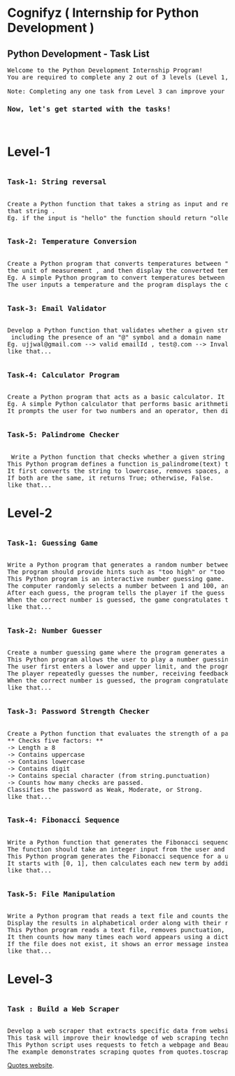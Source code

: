 <h1>Cognifyz ( Internship for Python Development )</h1>
<h2> Python Development - Task List </h2>

<pre>
Welcome to the Python Development Internship Program!
You are required to complete any 2 out of 3 levels (Level 1, 2, or 3). These levels are designed to suit your schedule and make the learning journey engaging and rewarding.

Note: Completing any one task from Level 3 can improve your chances of receiving a stipend.
<h3>Now, let's get started with the tasks!</h3>
</pre>
<h1>Level-1</h1>
<pre><h3>Task-1: String reversal</h3>
Create a Python function that takes a string as input and returns the reverse of
that string .
Eg. if the input is "hello" the function should return "olleh".
</pre>

<pre><h3>Task-2: Temperature Conversion</h3>
Create a Python program that converts temperatures between " Celsius and Fehrenheit ". Prompt the user to enter a temperature value and <br/>the unit of measurement , and then display the converted temperature.
Eg. A simple Python program to convert temperatures between Celsius and Fahrenheit.  
The user inputs a temperature and the program displays the converted value.
</pre>

<pre><h3>Task-3: Email Validator</h3>
Develop a Python function that validates whether a given string is a valid email address. Implement checks for the format, <br/> including the presence of an "@" symbol and a domain name
Eg. ujjwal@gmail.com --> valid emailId , test@.com --> Invalid emailId
like that...
</pre>

<pre><h3>Task-4: Calculator Program</h3>
Create a Python program that acts as a basic calculator. It should prompt the user to enter two numbers and an operator (+, -, *, /, %), and then display the result of the operation.
Eg. A simple Python calculator that performs basic arithmetic operations: addition, subtraction, multiplication, division, and modulus.
It prompts the user for two numbers and an operator, then displays the calculated result.
</pre>

<pre><h3>Task-5: Palindrome Checker</h3>
 Write a Python function that checks whether a given string is a palindrome. A palindrome is a word, phrase, or sequence that reads the same backward as forward (e.g., "madam" or "racecar")
This Python program defines a function is_palindrome(text) that checks if a given string is a palindrome.
It first converts the string to lowercase, removes spaces, and then compares it with its reversed version.
If both are the same, it returns True; otherwise, False.
like that...
</pre>

<h1>Level-2</h1>

<pre><h3>Task-1: Guessing Game</h3>
Write a Python program that generates a random number between 1 and 100. The user should then try to guess the number.
The program should provide hints such as "too high" or "too low" until the correct number is guessed.
This Python program is an interactive number guessing game.
The computer randomly selects a number between 1 and 100, and the player tries to guess it.
After each guess, the program tells the player if the guess is too high or too low, encouraging them to try again.
When the correct number is guessed, the game congratulates the player and displays the total number of attempts taken.
like that...
</pre>

<pre><h3>Task-2: Number Guesser</h3>
Create a number guessing game where the program generates a random number between a specified range, and the user tries to guess it. Provide feedback to the user if their guess is too high or too low.
This Python program allows the user to play a number guessing game within a range they choose.
The user first enters a lower and upper limit, and the program randomly selects a number in that range.
The player repeatedly guesses the number, receiving feedback such as "Too high" or "Too low" after each attempt.
When the correct number is guessed, the program congratulates the player and displays the total number of attempts taken.
like that...
</pre>

<pre><h3>Task-3: Password Strength Checker</h3>
Create a Python function that evaluates the strength of a password entered by the user. Implement checks for factors such as length, presence of uppercase and lowercase letters, digits, and special characters.
** Checks five factors: ** 
-> Length ≥ 8
-> Contains uppercase
-> Contains lowercase
-> Contains digit
-> Contains special character (from string.punctuation)
-> Counts how many checks are passed.
Classifies the password as Weak, Moderate, or Strong.
like that...
</pre>

<pre><h3>Task-4: Fibonacci Sequence</h3>
Write a Python function that generates the Fibonacci sequence up to a given number of terms. 
The function should take an integer input from the user and display the Fibonacci sequence up to that number of terms.
This Python program generates the Fibonacci sequence for a user-specified number of terms. 
It starts with [0, 1], then calculates each new term by adding the previous two. Special cases (n ≤ 2) are handled separately to prevent errors, and the complete sequence is printed for the given term count.
like that...
</pre>

<pre><h3>Task-5: File Manipulation</h3>
Write a Python program that reads a text file and counts the occurrences of each word in the file. 
Display the results in alphabetical order along with their respective counts.
This Python program reads a text file, removes punctuation, and converts all words to lowercase for uniform counting. 
It then counts how many times each word appears using a dictionary and displays the results in alphabetical order. 
If the file does not exist, it shows an error message instead of crashing.
like that...
</pre>

<h1>Level-3</h1>

<pre><h3>Task : Build a Web Scraper</h3>
Develop a web scraper that extracts specific data from websites using libraries like BeautifulSoup or Scrapy. 
This task will improve their knowledge of web scraping techniques and handling HTML/XML data.
This Python script uses requests to fetch a webpage and BeautifulSoup to parse its HTML. It extracts specific elements based on a given HTML tag and optional class name, cleans their text, and displays the results. 
The example demonstrates scraping quotes from quotes.toscrape.com. 
</pre>
[Quotes website](https://quotes.toscrape.com/).